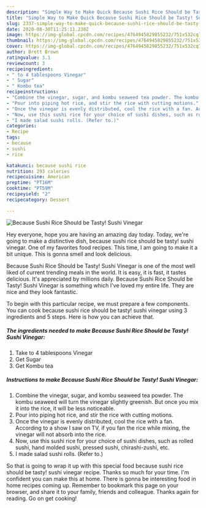 ```yaml
---
description: "Simple Way to Make Quick Because Sushi Rice Should be Tasty! Sushi Vinegar"
title: "Simple Way to Make Quick Because Sushi Rice Should be Tasty! Sushi Vinegar"
slug: 2337-simple-way-to-make-quick-because-sushi-rice-should-be-tasty-sushi-vinegar
date: 2020-08-30T11:25:11.230Z
image: https://img-global.cpcdn.com/recipes/4764945829855232/751x532cq70/because-sushi-rice-should-be-tasty-sushi-vinegar-recipe-main-photo.jpg
thumbnail: https://img-global.cpcdn.com/recipes/4764945829855232/751x532cq70/because-sushi-rice-should-be-tasty-sushi-vinegar-recipe-main-photo.jpg
cover: https://img-global.cpcdn.com/recipes/4764945829855232/751x532cq70/because-sushi-rice-should-be-tasty-sushi-vinegar-recipe-main-photo.jpg
author: Brett Brown
ratingvalue: 3.1
reviewcount: 3
recipeingredient:
- " to 4 tablespoons Vinegar"
- " Sugar"
- " Kombu tea"
recipeinstructions:
- "Combine the vinegar, sugar, and kombu seaweed tea powder. The kombu seaweed will turn the vinegar slightly greenish. But once you mix it into the rice, it will be less noticeable."
- "Pour into piping hot rice, and stir the rice with cutting motions."
- "Once the vinegar is evenly distributed, cool the rice with a fan. According to a show I saw on TV, if you fan the rice while mixing, the vinegar will not absorb into the rice."
- "Now, use this sushi rice for your choice of sushi dishes, such as rolled sushi, hand molded sushi, pressed sushi, chirashi-zushi, etc."
- "I made salad sushi rolls. (Refer to.)"
categories:
- Recipe
tags:
- because
- sushi
- rice

katakunci: because sushi rice 
nutrition: 293 calories
recipecuisine: American
preptime: "PT16M"
cooktime: "PT59M"
recipeyield: "2"
recipecategory: Dessert

---
```



![Because Sushi Rice Should be Tasty! Sushi Vinegar](https://img-global.cpcdn.com/recipes/4764945829855232/751x532cq70/because-sushi-rice-should-be-tasty-sushi-vinegar-recipe-main-photo.jpg)

Hey everyone, hope you are having an amazing day today. Today, we're going to make a distinctive dish, because sushi rice should be tasty! sushi vinegar. One of my favorites food recipes. This time, I am going to make it a bit unique. This is gonna smell and look delicious.



Because Sushi Rice Should be Tasty! Sushi Vinegar is one of the most well liked of current trending meals in the world. It is easy, it is fast, it tastes delicious. It's appreciated by millions daily. Because Sushi Rice Should be Tasty! Sushi Vinegar is something which I've loved my entire life. They are nice and they look fantastic.


To begin with this particular recipe, we must prepare a few components. You can cook because sushi rice should be tasty! sushi vinegar using 3 ingredients and 5 steps. Here is how you can achieve that.

<!--inarticleads1-->

##### The ingredients needed to make Because Sushi Rice Should be Tasty! Sushi Vinegar:

1. Take  to 4 tablespoons Vinegar
1. Get  Sugar
1. Get  Kombu tea




<!--inarticleads2-->

##### Instructions to make Because Sushi Rice Should be Tasty! Sushi Vinegar:

1. Combine the vinegar, sugar, and kombu seaweed tea powder. The kombu seaweed will turn the vinegar slightly greenish. But once you mix it into the rice, it will be less noticeable.
1. Pour into piping hot rice, and stir the rice with cutting motions.
1. Once the vinegar is evenly distributed, cool the rice with a fan. According to a show I saw on TV, if you fan the rice while mixing, the vinegar will not absorb into the rice.
1. Now, use this sushi rice for your choice of sushi dishes, such as rolled sushi, hand molded sushi, pressed sushi, chirashi-zushi, etc.
1. I made salad sushi rolls. (Refer to.)




So that is going to wrap it up with this special food because sushi rice should be tasty! sushi vinegar recipe. Thanks so much for your time. I'm confident you can make this at home. There is gonna be interesting food in home recipes coming up. Remember to bookmark this page on your browser, and share it to your family, friends and colleague. Thanks again for reading. Go on get cooking!
